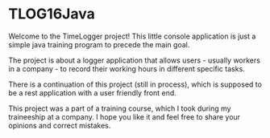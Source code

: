 # TLOG16Java

Welcome to the TimeLogger project! This little console application is just a simple java training program to precede
the main goal.

The project is about a logger application that allows users - usually workers in a company - to record their working hours
in different specific tasks.

There is a continuation of this project (still in process), which is supposed to be a rest application with a user friendly
front end.

This project was a part of a training course, which I took during my traineeship at a company. I hope you like it and feel free
to share your opinions and correct mistakes.
